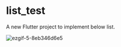 # list_test

A new Flutter project to implement below list.

![ezgif-5-8eb346d6e5](https://github.com/asad-zaman/ZigZagList/assets/19770825/cb622e52-ce60-46b0-828f-b1ccdcc8b2a5)
